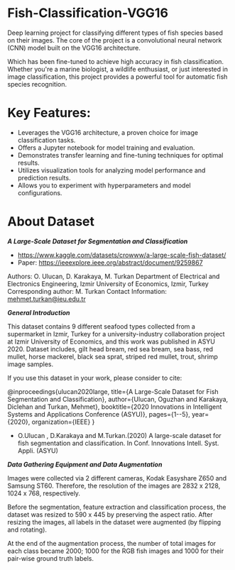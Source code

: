 # Fish-Classification-VGG16
Deep learning project for classifying different types of fish species based on their images. The core of the project is a convolutional neural network (CNN) model built on the VGG16 architecture.

Which has been fine-tuned to achieve high accuracy in fish classification. Whether you're a marine biologist, a wildlife enthusiast, or just interested in image classification, this project provides a powerful tool for automatic fish species recognition.

# Key Features:

* Leverages the VGG16 architecture, a proven choice for image classification tasks.
* Offers a Jupyter notebook for model training and evaluation.
* Demonstrates transfer learning and fine-tuning techniques for optimal results.
* Utilizes visualization tools for analyzing model performance and prediction results.
* Allows you to experiment with hyperparameters and model configurations.

# About Dataset
***A Large-Scale Dataset for Segmentation and Classification***
* https://www.kaggle.com/datasets/crowww/a-large-scale-fish-dataset/
* Paper: https://ieeexplore.ieee.org/abstract/document/9259867

Authors: O. Ulucan, D. Karakaya, M. Turkan
Department of Electrical and Electronics Engineering, Izmir University of Economics, Izmir, Turkey
Corresponding author: M. Turkan
Contact Information: mehmet.turkan@ieu.edu.tr


***General Introduction***

This dataset contains 9 different seafood types collected from a supermarket in Izmir, Turkey
for a university-industry collaboration project at Izmir University of Economics, and this work
was published in ASYU 2020.
Dataset includes, gilt head bream, red sea bream, sea bass, red mullet, horse mackerel, 
black sea sprat, striped red mullet, trout, shrimp image samples. 

If you use this dataset in your work, please consider to cite:

@inproceedings{ulucan2020large,
  title={A Large-Scale Dataset for Fish Segmentation and Classification},
  author={Ulucan, Oguzhan and Karakaya, Diclehan and Turkan, Mehmet},
  booktitle={2020 Innovations in Intelligent Systems and Applications Conference (ASYU)},
  pages={1--5},
  year={2020},
  organization={IEEE}
}

* O.Ulucan , D.Karakaya and M.Turkan.(2020) A large-scale dataset for fish segmentation and classification.
In Conf. Innovations Intell. Syst. Appli. (ASYU)



***Data Gathering Equipment and Data Augmentation***

Images were collected via 2 different cameras, Kodak Easyshare Z650 and Samsung ST60. 
Therefore, the resolution of the images are 2832 x 2128, 1024 x 768, respectively.

Before the segmentation, feature extraction and classification process, the dataset was resized to 590 x 445
by preserving the aspect ratio. After resizing the images, all labels in the dataset were augmented (by flipping and rotating). 

At the end of the augmentation process, the number of total images for each class became 2000; 1000 for the RGB fish images
and 1000 for their pair-wise ground truth labels. 
 
